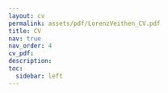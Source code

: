 ```yaml
---
layout: cv
permalink: assets/pdf/LorenzVeithen_CV.pdf
title: CV
nav: true
nav_order: 4
cv_pdf:
description:
toc:
  sidebar: left
---
```

